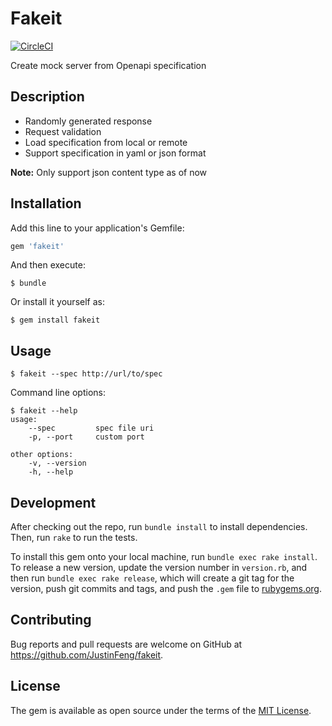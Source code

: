 # Fakeit

[![CircleCI](https://circleci.com/gh/JustinFeng/fakeit.svg?style=svg)](https://circleci.com/gh/JustinFeng/fakeit)

Create mock server from Openapi specification

## Description

* Randomly generated response
* Request validation
* Load specification from local or remote
* Support specification in yaml or json format

**Note:** Only support json content type as of now

## Installation

Add this line to your application's Gemfile:

```ruby
gem 'fakeit'
```

And then execute:

    $ bundle

Or install it yourself as:

    $ gem install fakeit

## Usage

    $ fakeit --spec http://url/to/spec

Command line options:

    $ fakeit --help
    usage:
        --spec         spec file uri
        -p, --port     custom port

    other options:
        -v, --version
        -h, --help

## Development

After checking out the repo, run `bundle install` to install dependencies. Then, run `rake` to run the tests.

To install this gem onto your local machine, run `bundle exec rake install`. To release a new version, update the version number in `version.rb`, and then run `bundle exec rake release`, which will create a git tag for the version, push git commits and tags, and push the `.gem` file to [rubygems.org](https://rubygems.org).

## Contributing

Bug reports and pull requests are welcome on GitHub at https://github.com/JustinFeng/fakeit.

## License

The gem is available as open source under the terms of the [MIT License](https://opensource.org/licenses/MIT).
